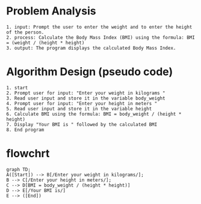 # Problem Analysis
    1. input: Prompt the user to enter the weight and to enter the height of the person.
    2. process: Calculate the Body Mass Index (BMI) using the formula: BMI = (weight / (height * height)
    3. output: The program displays the calculated Body Mass Index.

# Algorithm Design (pseudo code)
    1. start
    2. Prompt user for input: "Enter your weight in kilograms "
    3. Read user input and store it in the variable body_weight
    4. Prompt user for input: "Enter your height in meters "
    5. Read user input and store it in the variable height
    6. Calculate BMI using the formula: BMI = body_weight / (height * height)
    7. Display "Your BMI is " followed by the calculated BMI
    8. End program
# flowchrt
```mermaid
graph TD;
A([Start]) --> B[/Enter your weight in kilograms/];
B --> C[/Enter your height in meters/];
C --> D[BMI = body_weight / (height * height)]
D --> E[/Your BMI is/]
E --> ([End])

